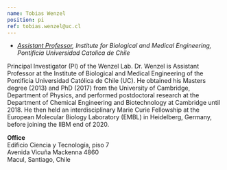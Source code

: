 ```yaml
---
name: Tobias Wenzel
position: pi
ref: tobias.wenzel@uc.cl
---
```


- _[Assistant Professor](https://ingenieriabiologicaymedica.uc.cl/en/people/faculty/821-tobias-wenzel), Institute for Biological and Medical Engineering, Pontificia Universidad Catolica de Chile_<br>

Principal Investigator (PI) of the Wenzel Lab. Dr. Wenzel is Assistant Professor at the Institute of Biological and Medical Engineering of the Pontificia Universidad Católica de Chile (UC). He obtained his Masters degree (2013) and PhD (2017) from the University of Cambridge, Department of Physics, and performed postdoctoral research at the Department of Chemical Engineering and Biotechnology at Cambridge until 2018. He then held an interdisciplinary Marie Curie Fellowship at the European Molecular Biology Laboratory (EMBL) in Heidelberg, Germany, before joining the IIBM end of 2020.

**Office**<br>
Edificio Ciencia y Tecnología, piso 7 <br>
Avenida Vicuña Mackenna 4860 <br>
Macul, Santiago, Chile

